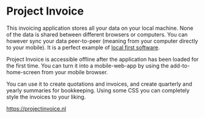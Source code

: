 <!--
  slug: project-invoice
  type: fortpolio
  excerpt: Design and development of a [local-first](https://www.inkandswitch.com/local-first/) invoicing application. All data is stored on your local machine and transferable by peer-to-peer connection. Styling and copy of invoices and quotations are completely customizable.
  excerptNl: Ontwerp en ontwikkeling van een [local-first](https://www.inkandswitch.com/local-first/) facturatie applicatie.
Alle gegevens worden opgeslagen op de lokale computer en kunnen worden over gezet naar andere apparaten via een peer-to-peer-verbinding.
Styling en tekst van facturen en offertes zijn volledig aanpasbaar.
  description: This local-first invoicing application stores all your data on your local machine. Styling and copy are completely customizable.
  categories: JavaScript, HTML/CSS, framework, open source, UX, graphic design, mobile
  tags: JavaScript, Vue, UX, TDD, Cypress, Redux, Docker
  thumbnail: PIMockup.jpg
  image: project-invoice_7.png
  images: project-invoice_1.png, project-invoice_2.png, project-invoice_3.png, project-invoice_4.png, project-invoice_5.png, project-invoice_6.png, project-invoice_7.png, project-invoice_9.png
  inCv: true
  inPortfolio: true
  dateFrom: 2015-11-12
  dateTo: 2021-01-23
-->

# Project Invoice

This invoicing application stores all your data on your local machine. None of the data is shared between different browsers or computers. You can however sync your data peer-to-peer (meaning from your computer directly to your mobile). It is a perfect example of [local first software](https://www.inkandswitch.com/local-first/).

Project Invoice is accessible offline after the application has been loaded for the first time. You can turn it into a mobile-web-app by using the add-to-home-screen from your mobile browser.

You can use it to create quotations and invoices, and create quarterly and yearly summaries for bookkeeping. Using some CSS you can completely style the invoices to your liking.

https://projectinvoice.nl
